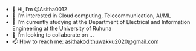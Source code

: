 - 👋 Hi, I’m @Asitha0012
- 👀 I’m interested in Cloud computing, Telecommunication, AI/ML
- 🌱 I’m currently studying at the Department of Electrical and Information Engineering at the University of Ruhuna
- 💞️ I’m looking to collaborate on ...
- 📫 How to reach me: asithakodithuwakku2020@gmail.com
  

<!---
Asitha0012/Asitha0012 is a ✨ special ✨ repository because its `README.md` (this file) appears on your GitHub profile.
You can click the Preview link to take a look at your changes.
--->
